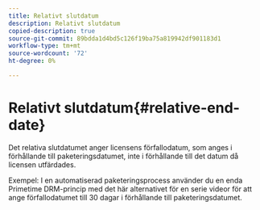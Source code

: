 ```yaml
---
title: Relativt slutdatum
description: Relativt slutdatum
copied-description: true
source-git-commit: 89bdda1d4bd5c126f19ba75a819942df901183d1
workflow-type: tm+mt
source-wordcount: '72'
ht-degree: 0%

---
```



# Relativt slutdatum{#relative-end-date}

Det relativa slutdatumet anger licensens förfallodatum, som anges i förhållande till paketeringsdatumet, inte i förhållande till det datum då licensen utfärdades.

Exempel: I en automatiserad paketeringsprocess använder du en enda Primetime DRM-princip med det här alternativet för en serie videor för att ange förfallodatumet till 30 dagar i förhållande till paketeringsdatumet.
